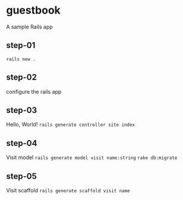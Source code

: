 # guestbook
A sample Rails app

## step-01
`rails new .`

## step-02
configure the rails app

## step-03
Hello, World!
`rails generate controller site index`

## step-04
Visit model
`rails generate model visit name:string`
`rake db:migrate`

## step-05
Visit scaffold
`rails generate scaffold visit name`
